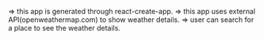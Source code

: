 => this app is generated through react-create-app.
=> this app uses external API(openweathermap.com) to show weather details.
=> user can search for a place to see the weather details.

